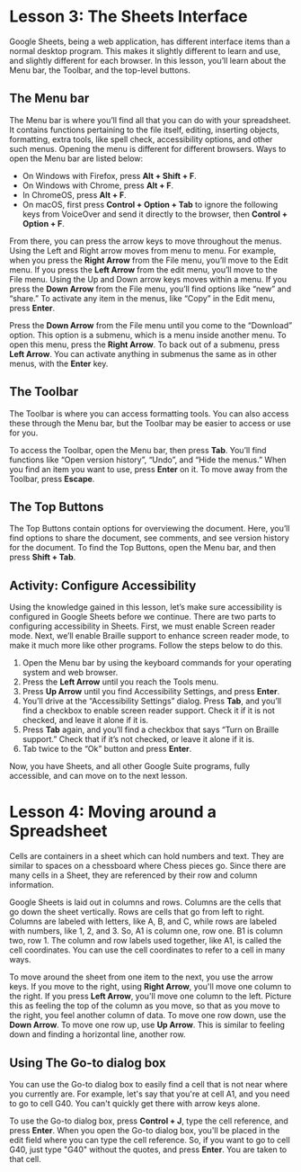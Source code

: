 # Lesson 3: The Sheets Interface

Google Sheets, being a web application, has different interface items than a normal desktop program. This makes it slightly different to learn and use, and slightly different for each browser. In this lesson, you’ll learn about the Menu bar, the Toolbar, and the top-level buttons.

## The Menu bar

The Menu bar is where you’ll find all that you can do with your spreadsheet. It contains functions pertaining to the file itself, editing, inserting objects, formatting, extra tools, like spell check, accessibility options, and other such menus. Opening the menu is different for different browsers. Ways to open the Menu bar are listed below:

- On Windows with Firefox, press **Alt + Shift + F**.
- On Windows with Chrome, press **Alt + F**.
- In ChromeOS, press **Alt + F**.
- On macOS, first press **Control + Option + Tab** to ignore the following keys from VoiceOver and send it directly to the browser, then **Control + Option + F**.

From there, you can press the arrow keys to move throughout the menus. Using the Left and Right arrow moves from menu to menu. For example, when you press the **Right Arrow** from the File menu, you’ll move to the Edit menu. If you press the **Left Arrow** from the edit menu, you’ll move to the File menu. Using the Up and Down arrow keys moves within a menu. If you press the **Down Arrow** from the File menu, you’ll find options like “new” and “share.” To activate any item in the menus, like “Copy” in the Edit menu, press **Enter**.

Press the **Down Arrow** from the File menu until you come to the “Download” option. This option is a submenu, which is a menu inside another menu. To open this menu, press the **Right Arrow**. To back out of a submenu, press **Left Arrow**. You can activate anything in submenus the same as in other menus, with the **Enter** key.

## The Toolbar

The Toolbar is where you can access formatting tools. You can also access these through the Menu bar, but the Toolbar may be easier to access or use for you.

To access the Toolbar, open the Menu bar, then press **Tab**. You’ll find functions like “Open version history”, “Undo”, and “Hide the menus.” When you find an item you want to use, press **Enter** on it. To move away from the Toolbar, press **Escape**.

## The Top Buttons

The Top Buttons contain options for overviewing the document. Here, you’ll find options to share the document, see comments, and see version history for the document. To find the Top Buttons, open the Menu bar, and then press **Shift + Tab**.

## Activity: Configure Accessibility

Using the knowledge gained in this lesson, let’s make sure accessibility is configured in Google Sheets before we continue. There are two parts to configuring accessibility in Sheets. First, we must enable Screen reader mode. Next, we’ll enable Braille support to enhance screen reader mode, to make it much more like other programs. Follow the steps below to do this.

1. Open the Menu bar by using the keyboard commands for your operating system and web browser.
2. Press the **Left Arrow** until you reach the Tools menu.
3. Press **Up Arrow** until you find Accessibility Settings, and press **Enter**.
4. You’ll drive at the “Accessibility Settings” dialog. Press **Tab**, and you’ll find a checkbox to enable screen reader support. Check it if it is not checked, and leave it alone if it is.
5. Press **Tab** again, and you’ll find a checkbox that says “Turn on Braille support.” Check that if it’s not checked, or leave it alone if it is.
6. Tab twice to the “Ok” button and press **Enter**.

Now, you have Sheets, and all other Google Suite programs, fully accessible, and can move on to the next lesson.

# Lesson 4: Moving around a Spreadsheet

Cells are containers in a sheet which can hold numbers and text. They are similar to spaces on a chessboard where Chess pieces go. Since there are many cells in a Sheet, they are referenced by their row and column information.

Google Sheets is laid out in columns and rows. Columns are the cells that go down the sheet vertically. Rows are cells that go from left to right. Columns are labeled with letters, like A, B, and C, while rows are labeled with numbers, like 1, 2, and 3. So, A1 is column one, row one. B1 is column two, row 1. The column and row labels used together, like A1, is called the cell coordinates. You can use the cell coordinates to refer to a cell in many ways.

To move around the sheet from one item to the next, you use the arrow keys. If you move to the right, using **Right Arrow**, you'll move one column to the right. If you press **Left Arrow**, you'll move one column to the left. Picture this as feeling the top of the column as you move, so that as you move to the right, you feel another column of data. To move one row down, use the **Down Arrow**. To move one row up, use **Up Arrow**. This is similar to feeling down and finding a horizontal line, another row.

## Using The Go-to dialog box

You can use the Go-to dialog box to easily find a cell that is not near where you currently are. For example, let's say that you're at cell A1, and you need to go to cell G40. You can't quickly get there with arrow keys alone.

To use the Go-to dialog box, press **Control + J**, type the cell reference, and press **Enter**. When you open the Go-to dialog box, you'll be placed in the edit field where you can type the cell reference. So, if you want to go to cell G40, just type "G40" without the quotes, and press **Enter**. You are taken to that cell.
